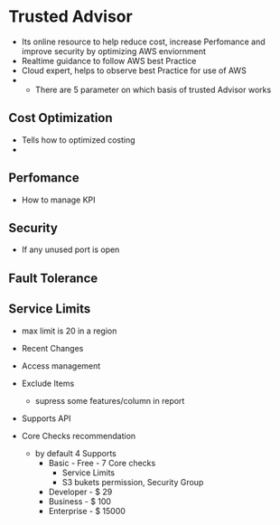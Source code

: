 
# Trusted Advisor
- Its online resource to help reduce cost, increase Perfomance and improve security by optimizing AWS enviornment
- Realtime guidance to follow AWS best Practice
- Cloud expert, helps to observe best Practice for use of AWS 
- - There are 5 parameter on which basis of trusted Advisor works


## Cost Optimization
- Tells how to optimized costing 
- 
## Perfomance 
- How to manage KPI
  
## Security
- If any unused port is open
  
## Fault Tolerance 

## Service Limits
- max limit is 20 in a region


- Recent Changes
- Access management
- Exclude Items
  - supress some features/column in report
- Supports API
- Core Checks recommendation 
  - by default 4 Supports
    - Basic - Free - 7 Core checks 
      - Service Limits
      - S3 bukets permission, Security Group
    - Developer - $ 29
    - Business - $ 100
    - Enterprise - $ 15000 
